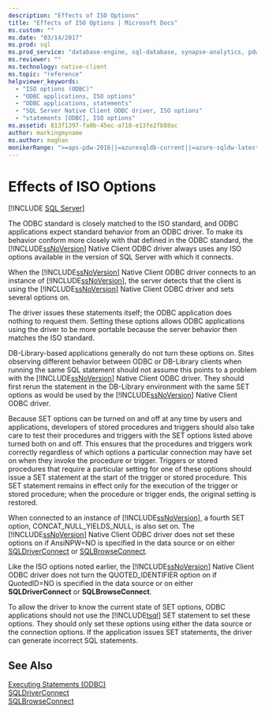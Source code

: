 ```yaml
---
description: "Effects of ISO Options"
title: "Effects of ISO Options | Microsoft Docs"
ms.custom: ""
ms.date: "03/14/2017"
ms.prod: sql
ms.prod_service: "database-engine, sql-database, synapse-analytics, pdw"
ms.reviewer: ""
ms.technology: native-client
ms.topic: "reference"
helpviewer_keywords: 
  - "ISO options (ODBC)"
  - "ODBC applications, ISO options"
  - "ODBC applications, statements"
  - "SQL Server Native Client ODBC driver, ISO options"
  - "statements [ODBC], ISO options"
ms.assetid: 813f1397-fa0b-45ec-a718-e13fe2fb88ac
author: markingmyname
ms.author: maghan
monikerRange: ">=aps-pdw-2016||=azuresqldb-current||=azure-sqldw-latest||>=sql-server-2016||>=sql-server-linux-2017||=azuresqldb-mi-current"
---
```

# Effects of ISO Options
[!INCLUDE [SQL Server](../../../includes/applies-to-version/sql-asdb-asdbmi-asa-pdw.md)]

  The ODBC standard is closely matched to the ISO standard, and ODBC applications expect standard behavior from an ODBC driver. To make its behavior conform more closely with that defined in the ODBC standard, the [!INCLUDE[ssNoVersion](../../../includes/ssnoversion-md.md)] Native Client ODBC driver always uses any ISO options available in the version of SQL Server with which it connects.  
  
 When the [!INCLUDE[ssNoVersion](../../../includes/ssnoversion-md.md)] Native Client ODBC driver connects to an instance of [!INCLUDE[ssNoVersion](../../../includes/ssnoversion-md.md)], the server detects that the client is using the [!INCLUDE[ssNoVersion](../../../includes/ssnoversion-md.md)] Native Client ODBC driver and sets several options on.  
  
 The driver issues these statements itself; the ODBC application does nothing to request them. Setting these options allows ODBC applications using the driver to be more portable because the server behavior then matches the ISO standard.  
  
 DB-Library-based applications generally do not turn these options on. Sites observing different behavior between ODBC or DB-Library clients when running the same SQL statement should not assume this points to a problem with the [!INCLUDE[ssNoVersion](../../../includes/ssnoversion-md.md)] Native Client ODBC driver. They should first rerun the statement in the DB-Library environment with the same SET options as would be used by the [!INCLUDE[ssNoVersion](../../../includes/ssnoversion-md.md)] Native Client ODBC driver.  
  
 Because SET options can be turned on and off at any time by users and applications, developers of stored procedures and triggers should also take care to test their procedures and triggers with the SET options listed above turned both on and off. This ensures that the procedures and triggers work correctly regardless of which options a particular connection may have set on when they invoke the procedure or trigger. Triggers or stored procedures that require a particular setting for one of these options should issue a SET statement at the start of the trigger or stored procedure. This SET statement remains in effect only for the execution of the trigger or stored procedure; when the procedure or trigger ends, the original setting is restored.  
  
 When connected to an instance of [!INCLUDE[ssNoVersion](../../../includes/ssnoversion-md.md)], a fourth SET option, CONCAT_NULL_YIELDS_NULL, is also set on. The [!INCLUDE[ssNoVersion](../../../includes/ssnoversion-md.md)] Native Client ODBC driver does not set these options on if AnsiNPW=NO is specified in the data source or on either [SQLDriverConnect](../../../relational-databases/native-client-odbc-api/sqldriverconnect.md) or [SQLBrowseConnect](../../../relational-databases/native-client-odbc-api/sqlbrowseconnect.md).  
  
 Like the ISO options noted earlier, the [!INCLUDE[ssNoVersion](../../../includes/ssnoversion-md.md)] Native Client ODBC driver does not turn the QUOTED_IDENTIFIER option on if QuotedID=NO is specified in the data source or on either **SQLDriverConnect** or **SQLBrowseConnect**.  
  
 To allow the driver to know the current state of SET options, ODBC applications should not use the [!INCLUDE[tsql](../../../includes/tsql-md.md)] SET statement to set these options. They should only set these options using either the data source or the connection options. If the application issues SET statements, the driver can generate incorrect SQL statements.  
  
## See Also  
 [Executing Statements &#40;ODBC&#41;](../../../relational-databases/native-client-odbc-queries/executing-statements/executing-statements-odbc.md)   
 [SQLDriverConnect](../../../relational-databases/native-client-odbc-api/sqldriverconnect.md)   
 [SQLBrowseConnect](../../../relational-databases/native-client-odbc-api/sqlbrowseconnect.md)  
  
  
